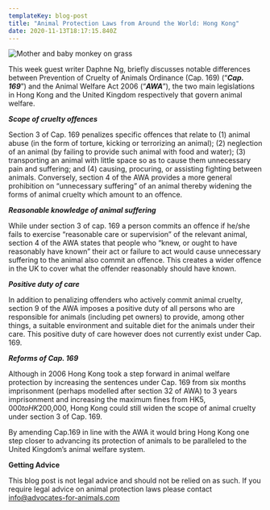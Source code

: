 ```yaml
---
templateKey: blog-post
title: "Animal Protection Laws from Around the World: Hong Kong"
date: 2020-11-13T18:17:15.840Z
---
```



![Mother and baby monkey on grass](/img/love-1-.jpg)

This week guest writer Daphne Ng, briefly discusses notable differences between Prevention of Cruelty of Animals Ordinance (Cap. 169) (“***Cap. 169***”) and the Animal Welfare Act 2006 (“***AWA***”), the two main legislations in Hong Kong and the United Kingdom respectively that govern animal welfare.

***Scope of cruelty offences***

Section 3 of Cap. 169 penalizes specific offences that relate to (1) animal abuse (in the form of torture, kicking or terrorizing an animal); (2) neglection of an animal (by failing to provide such animal with food and water); (3) transporting an animal with little space so as to cause them unnecessary pain and suffering; and (4) causing, procuring, or assisting fighting between animals. Conversely, section 4 of the AWA provides a more general prohibition on “unnecessary suffering” of an animal thereby widening the forms of animal cruelty which amount to an offence.

***Reasonable knowledge of animal suffering***

While under section 3 of cap. 169 a person commits an offence if he/she fails to exercise “reasonable care or supervision” of the relevant animal, section 4 of the AWA states that people who “knew, or ought to have reasonably have known” their act or failure to act would cause unnecessary suffering to the animal also commit an offence. This creates a wider offence in the UK to cover what the offender reasonably should have known.

***Positive duty of care***

In addition to penalizing offenders who actively commit animal cruelty, section 9 of the AWA imposes a positive duty of all persons who are responsible for animals (including pet owners) to provide, among other things, a suitable environment and suitable diet for the animals under their care. This positive duty of care however does not currently exist under Cap. 169.

***Reforms of Cap. 169***

Although in 2006 Hong Kong took a step forward in animal welfare protection by increasing the sentences under Cap. 169 from six months imprisonment (perhaps modelled after section 32 of AWA) to 3 years imprisonment and increasing the maximum fines from HK$5,000 to HK$200,000, Hong Kong could still widen the scope of animal cruelty under section 3 of Cap. 169.

By amending Cap.169 in line with the AWA it would bring Hong Kong one step closer to advancing its protection of animals to be paralleled to the United Kingdom’s animal welfare system.

**Getting Advice**

This blog post is not legal advice and should not be relied on as such. If you require legal advice on animal protection laws please contact info@advocates-for-animals.com